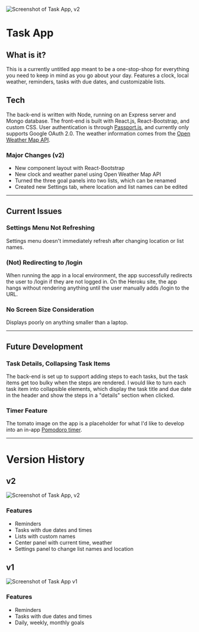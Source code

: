 ![Screenshot of Task App, v2](https://lh3.googleusercontent.com/RbMcflwcVL9ZmLQoV9J8yqI6T2yc4k34WxhvE8cN65KUzFd4CuxGbvrsmqkRdnIVdE-W9JrFlD-EsJvfeOFSTKV8YqxiParamUNgwHpcggYiHNizvj9M5obSDsfpx1FM5Oh816XPM0dg0xfxwwIKYRe1DkWVvhX5TX8OdMURwPMJl1pZHGyRtADj0pXMFRMpCnxykVNcy4J1_5UN9z2KHyNN6PGAflUFgo6PHZgeTbHjoBxyawlxiyNtGs5Yn_nBbXdLbocxcN7oDHn1HF0rWwc72Fk6FyKxfjgEH9dai7jz-K3AMvmtZSJRa7w5Q0CKAye7_oED-fJ43WOWFmjBSWIDe-NVJ5NJ8ypNwU5-WtIOt9nCSdrF1MLcrUT99FUkFjdo6l7AFdJODbmXS_73tgEmYe_-vsJv-qe7pTbf7EP8C2SVg0FIzaI6fC6KNSToakdXLzqA3nSfvfH54QJlxalWXpbK9tVALiMubJuAd1PKmvtWjCg-j4Bv9ATs_yIiRfeg6p7VTnSIEaR-0V6o87DFOofZ9w6LH8s8Ky9BlXag0WOtTy-JPsULYUtp2K8pvAMIVNqq2FgNimXi8mYQCAQbXNykxcB8GeOjk7e2jqiqd79PkLnpFeJLMMdqR2FZzSocoDK3aTWY2Mb2mkFDyb8dAK85roc=w2270-h1302-no)

# Task App

## What is it?
This is a currently untitled app meant to be a one-stop-shop for everything you need to keep in mind as you go about your day. Features a clock, local weather, reminders, tasks with due dates, and customizable lists.

## Tech
The back-end is written with Node, running on an Express server and Mongo database. The front-end is built with React.js, React-Bootstrap, and custom CSS. User authentication is through [Passport.js](http://www.passportjs.org/), and currently only supports Google OAuth 2.0. The weather information comes from the [Open Weather Map API](https://openweathermap.org/).

### Major Changes (v2)
- New component layout with React-Bootstrap
- New clock and weather panel using Open Weather Map API
- Turned the three goal panels into two lists, which can be renamed
- Created new Settings tab, where location and list names can be edited

---

## Current Issues
### Settings Menu Not Refreshing
Settings menu doesn't immediately refresh after changing location or list names.

### (Not) Redirecting to /login
When running the app in a local environment, the app successfully redirects the user to /login if they are not logged in. On the Heroku site, the app hangs without rendering anything until the user manually adds /login to the URL.

### No Screen Size Consideration
Displays poorly on anything smaller than a laptop.

---

## Future Development
### Task Details, Collapsing Task Items
The back-end is set up to support adding steps to each tasks, but the task items get too bulky when the steps are rendered. I would like to turn each task item into collapsible elements, which display the task title and due date in the header and show the steps in a "details" section when clicked.

### Timer Feature
The tomato image on the app is a placeholder for what I'd like to develop into an in-app [Pomodoro timer](https://en.wikipedia.org/wiki/Pomodoro_Technique).

---

# Version History
## v2
![Screenshot of Task App, v2](https://lh3.googleusercontent.com/RbMcflwcVL9ZmLQoV9J8yqI6T2yc4k34WxhvE8cN65KUzFd4CuxGbvrsmqkRdnIVdE-W9JrFlD-EsJvfeOFSTKV8YqxiParamUNgwHpcggYiHNizvj9M5obSDsfpx1FM5Oh816XPM0dg0xfxwwIKYRe1DkWVvhX5TX8OdMURwPMJl1pZHGyRtADj0pXMFRMpCnxykVNcy4J1_5UN9z2KHyNN6PGAflUFgo6PHZgeTbHjoBxyawlxiyNtGs5Yn_nBbXdLbocxcN7oDHn1HF0rWwc72Fk6FyKxfjgEH9dai7jz-K3AMvmtZSJRa7w5Q0CKAye7_oED-fJ43WOWFmjBSWIDe-NVJ5NJ8ypNwU5-WtIOt9nCSdrF1MLcrUT99FUkFjdo6l7AFdJODbmXS_73tgEmYe_-vsJv-qe7pTbf7EP8C2SVg0FIzaI6fC6KNSToakdXLzqA3nSfvfH54QJlxalWXpbK9tVALiMubJuAd1PKmvtWjCg-j4Bv9ATs_yIiRfeg6p7VTnSIEaR-0V6o87DFOofZ9w6LH8s8Ky9BlXag0WOtTy-JPsULYUtp2K8pvAMIVNqq2FgNimXi8mYQCAQbXNykxcB8GeOjk7e2jqiqd79PkLnpFeJLMMdqR2FZzSocoDK3aTWY2Mb2mkFDyb8dAK85roc=w2270-h1302-no)
### Features
- Reminders
- Tasks with due dates and times
- Lists with custom names
- Center panel with current time, weather
- Settings panel to change list names and location

## v1
![Screenshot of Task App v1](https://lh3.googleusercontent.com/Y0TjdYGT7yy-vxlzYXWYM-tzto5xwtjdN5540V8JUhArfLKQkzqF4kePgoBVafpiK3Rzgcu29O9P17qFpvzmpBC5XkqIm6V0Nzs-ScoFZbVQ5AEvMwsvkYK5q9tb78Yn8UPBltqWIa7VKs5m7h85UjUTbDrNWqCQxj92GeVtpLqh0wBvWu1FgrmEdktk3Ru5JlAgLRKh1JZqIrvIGI_lKaV-iiL__5MUlVoN7Wzqi-q2MmlEf2tC2kTHJppUY30bKPqUvppIPwfqKsGhYKNIxTFWonf-KY91UMblA6jySQHETqRUl3af4CS_TEdRydplQr3ffbpMdnxdvTM66FnCcpT3XN-PpiKgjaAeEB9ydeUQ7k2AR92A1anfpBgJRJfXmMMz3uQy7aj-HyXnNexyoq2LtqfqUmWxIXttigvWbJigezjcuj2YCOZ25grXPSCkWIy2opgHfpMjo8ZP08DHt28eMaakiXb3ioYNpRd7Tz-RO_pTro35Uv6lz9TWKCY3_2LWqTFR4oNq32_X9HsoJqRJ_RfJlc3m4VFO8z-RPb1wM898xak-6BexhgnEfCJv0Wq_J-5uA9ccJflKqFJPAtMWEtfBpCTQY4ld0gaZfDyk7SIsMHy48U4BHW8g2PjzoGUWiWe_9L0o0hrx6kWF_i3Ks2sSkHc=w2040-h1310-no)
### Features
- Reminders
- Tasks with due dates and times
- Daily, weekly, monthly goals

